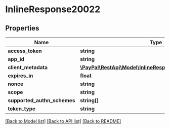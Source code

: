 # InlineResponse20022

## Properties
Name | Type | Description | Notes
------------ | ------------- | ------------- | -------------
**access_token** | **string** |  | [optional] 
**app_id** | **string** |  | [optional] 
**client_metadata** | [**\PayPal\RestApi\Model\InlineResponse20022ClientMetadata**](InlineResponse20022ClientMetadata.md) |  | [optional] 
**expires_in** | **float** |  | [optional] 
**nonce** | **string** |  | [optional] 
**scope** | **string** |  | [optional] 
**supported_authn_schemes** | **string[]** |  | [optional] 
**token_type** | **string** |  | [optional] 

[[Back to Model list]](../README.md#documentation-for-models) [[Back to API list]](../README.md#documentation-for-api-endpoints) [[Back to README]](../README.md)



